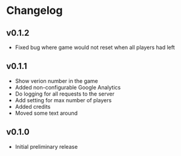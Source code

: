 # Changelog
## v0.1.2
- Fixed bug where game would not reset when all players had left

## v0.1.1
- Show verion number in the game
- Added non-configurable Google Analytics
- Do logging for all requests to the server
- Add setting for max number of players
- Added credits
- Moved some text around

## v0.1.0
- Initial preliminary release
